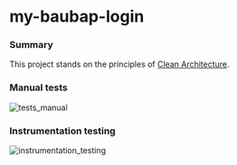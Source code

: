 # my-baubap-login

### Summary

This project stands on the principles of [Clean Architecture](https://blog.cleancoder.com/uncle-bob/2012/08/13/the-clean-architecture.html).

### Manual tests
![tests_manual](https://user-images.githubusercontent.com/8878673/165203469-138c0c45-a2f3-427c-9486-389adbd62101.gif)

### Instrumentation testing
![instrumentation_testing](https://user-images.githubusercontent.com/8878673/165203204-5c2b8db7-3960-4757-bc32-964d43ca56d1.gif)
